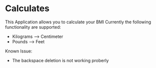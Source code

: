 # Calculates
This Application allows you to calculate your BMI
Currently the following functionality are supported:
  - Kilograms --> Centimeter
  - Pounds    --> Feet

Known Issue:
  - The backspace deletion is not working proberly

